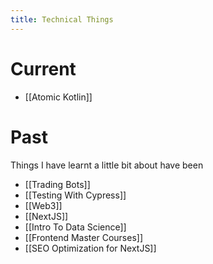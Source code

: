 ```yaml
---
title: Technical Things
---
```


# Current
- [[Atomic Kotlin]]


# Past
Things I have learnt a little bit about have been
- [[Trading Bots]]
- [[Testing With Cypress]]
- [[Web3]]
- [[NextJS]]
- [[Intro To Data Science]]
- [[Frontend Master Courses]]
- [[SEO Optimization for NextJS]]
